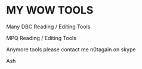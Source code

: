MY WOW TOOLS
=====
Many DBC Reading / Editing Tools

MPQ Reading / Editing Tools



Anymore tools please contact me
n0tagain on skype




Ash
